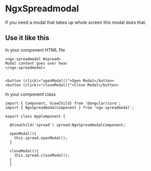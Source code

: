 # NgxSpreadmodal
If you need a modal that takes up whole screen this modal does that.

## Use it like this
In your component HTML file
```
<ngx-spreadmodal #spread>
Modal content goes over hear
</ngx-spreadmodal>


<button (click)="openModal()">Open Modal</button>
<button (click)="closeModal()">Close Modal</button>
```

In your component class

```
import { Component, ViewChild} from '@angular/core';
import { NgxSpreadmodalComponent } from 'ngx-spreadmodal';

export class AppComponent {
  
  @ViewChild('spread') spread:NgxSpreadmodalComponent;

  openModal(){
    this.spread.openModal();
  }

  closeModal(){
    this.spread.closeModal();
  }
  }
```

